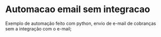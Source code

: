 # Automacao email sem integracao
 Exemplo de automação feito com python, envio de e-mail de cobranças sem a integração com o e-mail;
